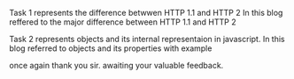 Task 1 represents the difference betwwen HTTP 1.1 and HTTP 2 
In this blog reffered to the major difference between HTTP 1.1 and HTTP 2

Task 2 represents objects and its internal representaion in javascript.
In this blog referred to objects and its properties with example
  
  once again thank you sir. awaiting your valuable feedback.
 

